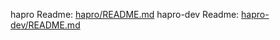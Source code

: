 hapro Readme: [hapro/README.md](./hapro/README.md)
hapro-dev Readme: [hapro-dev/README.md](./hapro-dev/README.md)